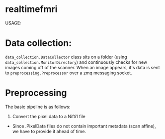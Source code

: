 # realtimefmri

USAGE:

# Data collection:
`data_collection.DataCollector` class sits on a folder (using `data_collection.MonitorDirectory`) and continuously checks for new images coming off of the scanner. When an image appears, it's data is sent to `preprocessing.Preprocessor` over a zmq messaging socket.

# Preprocessing
The basic pipeline is as follows:
1. Convert the pixel data to a Nifti1 file
 - Since .PixelData files do not contain important metadata (scan affine), we have to provide it ahead of time.